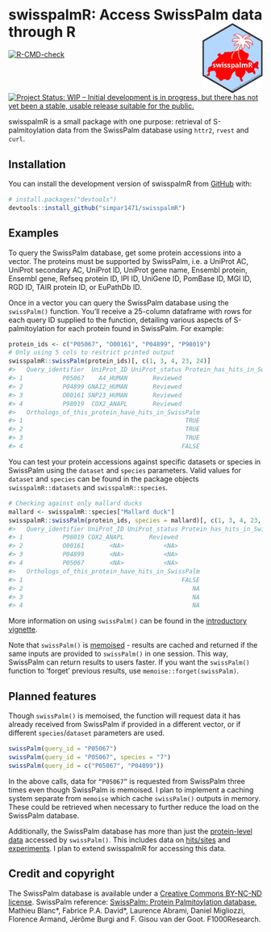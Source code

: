 
<!-- README.md is generated from README.Rmd. Please edit that file -->

# swisspalmR: Access SwissPalm data through R <img src="man/figures/logo.png" align="right" height="138"/>

<!-- badges: start -->

[![R-CMD-check](https://github.com/simpar1471/swisspalmTemp/actions/workflows/R-CMD-check.yaml/badge.svg)](https://github.com/simpar1471/swisspalmTemp/actions/workflows/R-CMD-check.yaml)
[![Project Status: WIP – Initial development is in progress, but there
has not yet been a stable, usable release suitable for the
public.](https://www.repostatus.org/badges/latest/wip.svg)](https://www.repostatus.org/#wip)

<!-- badges: end -->

swisspalmR is a small package with one purpose: retrieval of
S-palmitoylation data from the SwissPalm database using `httr2`, `rvest`
and `curl`.

## Installation

You can install the development version of swisspalmR from
[GitHub](https://github.com/) with:

``` r
# install.packages("devtools")
devtools::install_github("simpar1471/swisspalmR")
```

## Examples

To query the SwissPalm database, get some protein accessions into a
vector. The proteins must be supported by SwissPalm, i.e. a UniProt AC,
UniProt secondary AC, UniProt ID, UniProt gene name, Ensembl protein,
Ensembl gene, Refseq protein ID, IPI ID, UniGene ID, PomBase ID, MGI ID,
RGD ID, TAIR protein ID, or EuPathDb ID.

Once in a vector you can query the SwissPalm database using the
`swissPalm()` function. You’ll receive a 25-column dataframe with rows
for each query ID supplied to the function, detailing various aspects of
S-palmitoylation for each protein found in SwissPalm. For example:

``` r
protein_ids <- c("P05067", "O00161", "P04899", "P98019")
# Only using 5 cols to restrict printed output
swisspalmR::swissPalm(protein_ids)[, c(1, 3, 4, 23, 24)]
#>   Query_identifier  UniProt_ID UniProt_status Protein_has_hits_in_SwissPalm
#> 1           P05067    A4_HUMAN       Reviewed                          TRUE
#> 2           P04899 GNAI2_HUMAN       Reviewed                          TRUE
#> 3           O00161 SNP23_HUMAN       Reviewed                          TRUE
#> 4           P98019  COX2_ANAPL       Reviewed                         FALSE
#>   Orthologs_of_this_protein_have_hits_in_SwissPalm
#> 1                                             TRUE
#> 2                                             TRUE
#> 3                                             TRUE
#> 4                                            FALSE
```

You can test your protein accessions against specific datasets or
species in SwissPalm using the `dataset` and `species` parameters. Valid
values for `dataset` and `species` can be found in the package objects
`swisspalmR::datasets` and `swisspalmR::species`.

``` r
# Checking against only mallard ducks
mallard <- swisspalmR::species["Mallard duck"]
swisspalmR::swissPalm(protein_ids, species = mallard)[, c(1, 3, 4, 23, 24)]
#>   Query_identifier UniProt_ID UniProt_status Protein_has_hits_in_SwissPalm
#> 1           P98019 COX2_ANAPL       Reviewed                         FALSE
#> 2           O00161       <NA>           <NA>                            NA
#> 3           P04899       <NA>           <NA>                            NA
#> 4           P05067       <NA>           <NA>                            NA
#>   Orthologs_of_this_protein_have_hits_in_SwissPalm
#> 1                                            FALSE
#> 2                                               NA
#> 3                                               NA
#> 4                                               NA
```

More information on using `swissPalm()` can be found in the
[introductory
vignette](https://simpar1471.github.io/swisspalmR/articles/swisspalmR.html).

Note that `swissPalm()` is
[memoised](https://memoise.r-lib.org/index.html) - results are cached
and returned if the same inputs are provided to `swissPalm()` in one
session. This way, SwissPalm can return results to users faster. If you
want the `swissPalm()` function to ‘forget’ previous results, use
`memoise::forget(swissPalm)`.

## Planned features

Though `swissPalm()` is memoised, the function will request data it has
already received from SwissPalm if provided in a different vector, or if
different `species`/`dataset` parameters are used.

``` r
swissPalm(query_id = "P05067")
swissPalm(query_id = "P05067", species = "7")
swissPalm(query_id = c("P05067", "P04899"))
```

In the above calls, data for `“P05067”` is requested from SwissPalm three
times even though SwissPalm is memoised. I plan to implement a caching
system separate from `memoise` which cache `swissPalm()` outputs in
memory. These could be retrieved when necessary to further reduce the
load on the SwissPalm database.

Additionally, the SwissPalm database has more than just the 
[protein-level data](https://swisspalm.org/proteins) accessed by `swissPalm()`.
This includes data on
[hits/sites](https://swisspalm.org/hits) and
[experiments](https://swisspalm.org/experiments). I plan to extend swisspalmR
for accessing this data.

## Credit and copyright

The SwissPalm database is available under a [Creative Commons BY-NC-ND
license](https://creativecommons.org/licenses/by-nc-nd/4.0/). SwissPalm
reference: [SwissPalm: Protein Palmitoylation
database.](http://f1000research.com/articles/4-261/v1) Mathieu Blanc*,
Fabrice P.A. David*, Laurence Abrami, Daniel Migliozzi, Florence Armand,
Jérôme Burgi and F. Gisou van der Goot. F1000Research.
